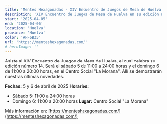 ```yaml
---
title: 'Mentes Hexagonadas - XIV Encuentro de Juegos de Mesa de Huelva'
description: 'XIV Encuentro de Juegos de Mesa de Huelva en su edición número 14.'
start: '2025-04-05'
end: '2025-04-06'
location: 'Huelva'
province: 'Huelva'
color: '#FF6B35'
url: 'https://menteshexagonadas.com/'
# heroImage: ''
---
```


Asiste al XIV Encuentro de Juegos de Mesa de Huelva, el cual celebra su edición número 14. Será el sábado 5 de 11:00 a 24:00 horas y el domingo 6 de 11:00 a 20:00 horas, en el Centro Social "La Morana". Allí se demostrarán nuestras últimas novedades.

**Fechas:** 5 y 6 de abril de 2025
**Horarios:** 
- Sábado 5: 11:00 a 24:00 horas
- Domingo 6: 11:00 a 20:00 horas
**Lugar:** Centro Social "La Morana"

Más información en: [https://menteshexagonadas.com/](https://menteshexagonadas.com/)
